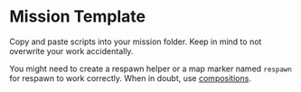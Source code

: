 # Mission Template

Copy and paste scripts into your mission folder. Keep in mind to not overwrite your work accidentally.

You might need to create a respawn helper or a map marker named `respawn` for respawn to work correctly. When in doubt, use [compositions](..\compositions\README.md).
